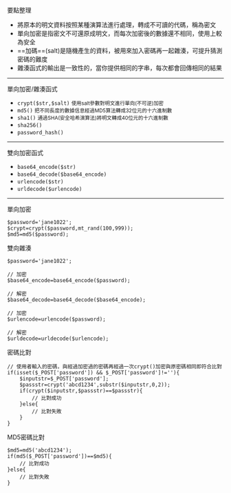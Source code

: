要點整理
- 將原本的明文資料按照某種演算法進行處理，轉成不可讀的代碼，稱為密文
- 單向加密是指密文不可還原成明文，而每次加密後的數據還不相同，使用上較為安全
- ==加碼==(salt)是隨機產生的資料，被用來加入密碼再一起雜湊，可提升猜測密碼的難度
- 雜湊函式的輸出是一致性的，當你提供相同的字串，每次都會回傳相同的結果

---

單向加密/雜湊函式
- `crypt($str,$salt)` <small>使用salt參數對明文進行單向(不可逆)加密</small>
- `md5()` <small>把不同長度的數據信息經過MD5算法轉成32位元的十六進制數</small>
- `sha1()` <small>通過SHA(安全哈希演算法)將明文轉成40位元的十六進制數</small>
- `sha256()`
- `password_hash()`

---

雙向加密函式
- `base64_encode($str)`
- `base64_decode($base64_encode)`
- `urlencode($str)`
- `urldecode($urlencode)`

---

單向加密
```
$password='jane1022';
$crypt=crypt($password,mt_rand(100,999));
$md5=md5($password);
```

雙向雜湊
```
$password='jane1022';

// 加密
$base64_encode=base64_encode($password);	

// 解密
$base64_decode=base64_decode($base64_encode);	

// 加密
$urlencode=urlencode($password);	

// 解密
$urldecode=urldecode($urlencode);	
```

密碼比對
```
// 使用者輸入的密碼，與經過加密過的密碼再經過一次crypt()加密與原密碼相同即符合比對
if(isset($_POST['password']) && $_POST['password']!=''){
	$inputstr=$_POST['password'];
	$passstr=crypt('abcd1234',substr($inputstr,0,2));
	if(crypt($inputstr,$passstr)==$passstr){
		// 比對成功
	}else{
		// 比對失敗
	}
}
```

MD5密碼比對
```
$md5=md5('abcd1234');
if(md5($_POST['password'])==$md5){
	// 比對成功
}else{
	// 比對失敗
}
```
